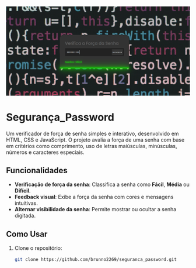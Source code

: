 ![Demonstração do Projeto](img/imagem_da_tela.png)

# Segurança_Password

Um verificador de força de senha simples e interativo, desenvolvido em HTML, CSS e JavaScript. O projeto avalia a força de uma senha com base em critérios como comprimento, uso de letras maiúsculas, minúsculas, números e caracteres especiais.


## Funcionalidades

- **Verificação de força da senha**: Classifica a senha como **Fácil**, **Média** ou **Difícil**.
- **Feedback visual**: Exibe a força da senha com cores e mensagens intuitivas.
- **Alternar visibilidade da senha**: Permite mostrar ou ocultar a senha digitada.

## Como Usar

1. Clone o repositório:
   ```bash
   git clone https://github.com/brunno2269/seguranca_password.git
